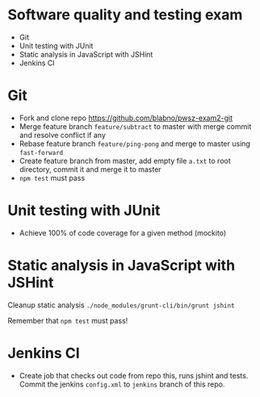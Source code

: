 # Software quality and testing exam

* Git
* Unit testing with JUnit
* Static analysis in JavaScript with JSHint
* Jenkins CI

# Git

* Fork and clone repo https://github.com/blabno/pwsz-exam2-git
* Merge feature branch `feature/subtract` to master with merge commit and resolve conflict if any
* Rebase feature branch `feature/ping-pong` and merge to master using `fast-forward`
* Create feature branch from master, add empty file `a.txt` to root directory, commit it and merge it to master
* `npm test` must pass

# Unit testing with JUnit

* Achieve 100% of code coverage for a given method (mockito)

# Static analysis in JavaScript with JSHint

Cleanup static analysis `./node_modules/grunt-cli/bin/grunt jshint`

Remember that `npm test` must pass!

# Jenkins CI

* Create job that checks out code from repo this, runs jshint and tests. Commit the jenkins `config.xml` to `jenkins` branch of this repo.
